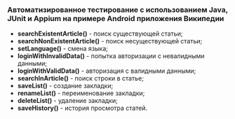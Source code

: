 ### Автоматизированное тестирование с использованием Java, JUnit и Appium на примере Android приложения Википедии  
* __searchExistentArticle()__ - поиск существующей статьи;  
* __searchNonExistentArticle()__ - поиск несуществующей статьи;  
* __setLanguage()__ - смена языка;  
* __loginWithInvalidData()__ - попытка авторизации с невалидными данными;  
* __loginWithValidData()__ - авторизация с валидными данными;  
* __searchInArticle()__ - поиск строки в статье;  
* __saveList()__ - создание закладки;  
* __renameList()__ - переименование закладки;  
* __deleteList()__ - удаление закладки;  
* __saveHistory()__ - история просмотра статей.
